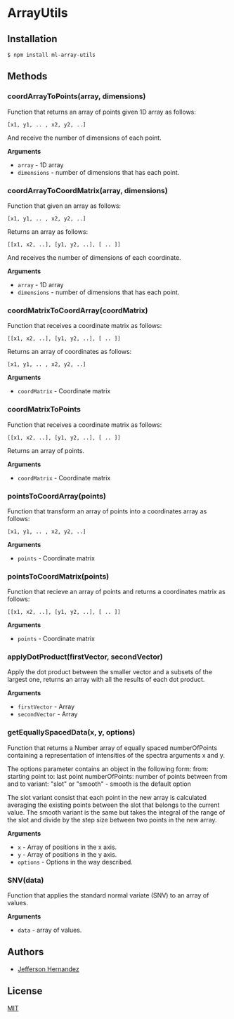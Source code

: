 # ArrayUtils

## Installation

`$ npm install ml-array-utils`

## Methods

### coordArrayToPoints(array, dimensions) 

Function that returns an array of points given 1D array as follows:

`[x1, y1, .. , x2, y2, ..]`

And receive the number of dimensions of each point.

__Arguments__

* `array` - 1D array
* `dimensions` - number of dimensions that has each point.

### coordArrayToCoordMatrix(array, dimensions) 

Function that given an array as follows:

`[x1, y1, .. , x2, y2, ..]`

Returns an array as follows:

`[[x1, x2, ..], [y1, y2, ..], [ .. ]]`

And receives the number of dimensions of each coordinate.

__Arguments__

* `array` - 1D array
* `dimensions` - number of dimensions that has each point.

### coordMatrixToCoordArray(coordMatrix)

Function that receives a coordinate matrix as follows:

`[[x1, x2, ..], [y1, y2, ..], [ .. ]]`

Returns an array of coordinates as follows:

`[x1, y1, .. , x2, y2, ..]`

__Arguments__

* `coordMatrix` - Coordinate matrix

### coordMatrixToPoints

Function that receives a coordinate matrix as follows:

`[[x1, x2, ..], [y1, y2, ..], [ .. ]]`

Returns an array of points.

__Arguments__

* `coordMatrix` - Coordinate matrix

### pointsToCoordArray(points)

Function that transform an array of points into a coordinates array as follows:

`[x1, y1, .. , x2, y2, ..]`

__Arguments__

* `points` - Coordinate matrix

### pointsToCoordMatrix(points)

Function that recieve an array of points and returns a coordinates matrix as follows:

`[[x1, x2, ..], [y1, y2, ..], [ .. ]]`

__Arguments__

* `points` - Coordinate matrix

### applyDotProduct(firstVector, secondVector)

Apply the dot product between the smaller vector and a subsets of the
largest one, returns an array with all the results of each dot product.

__Arguments__

* `firstVector` - Array
* `secondVector` - Array

### getEquallySpacedData(x, y, options)

Function that returns a Number array of equally spaced numberOfPoints
containing a representation of intensities of the spectra arguments x
and y.

The options parameter contains an object in the following form:
from: starting point
to: last point
numberOfPoints: number of points between from and to
variant: "slot" or "smooth" - smooth is the default option

The slot variant consist that each point in the new array is calculated
averaging the existing points between the slot that belongs to the current
value. The smooth variant is the same but takes the integral of the range
of the slot and divide by the step size between two points in the new array.

__Arguments__

* `x` - Array of positions in the x axis.
* `y` - Array of positions in the y axis.
* `options` - Options in the way described.

### SNV(data)

Function that applies the standard normal variate (SNV) to an array of values.

__Arguments__

* `data` - array of values.

## Authors

- [Jefferson Hernandez](https://github.com/JeffersonH44)

## License

  [MIT](./LICENSE)
  
